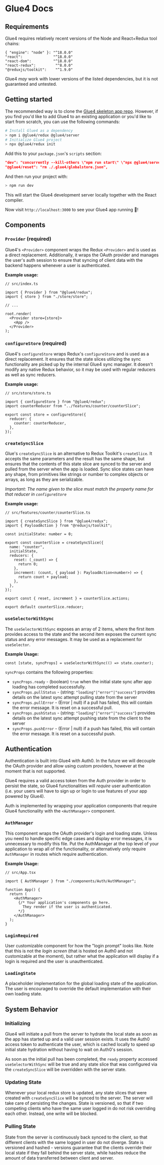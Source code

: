 # Glue4 Docs

## Requirements

Glue4 requires relatively recent versions of the Node and React+Redux tool chains:

```
{ "engine": "node" }: "^18.0.0"
"react":              "^18.0.0"
"react-dom":          "^18.0.0"
"react-redux":         "^8.0.0"
"@reduxjs/toolkit":    "^1.9.0"
```

Glue4 _may_ work with lower versions of the listed dependencies, but it is not guaranteed and untested.

## Getting started

The recommended way is to clone the [Glue4 skeleton app repo](https://github.com/glue4-dev/glue4-skeleton-app). However, if you find you'd like to add Glue4 to an existing application or you'd like to start from scratch, you can use the following commands:

```bash
# Install Glue4 as a dependency
> npm i @glue4/redux @glue4/server
# Initialize Glue4 project
> npx @glue4/redux init
```

Add this to your `package.json`'s `scripts` section:

```json
"dev": "concurrently --kill-others \"npm run start\" \"npx @glue4/server\"",
"@glue4/reset": "rm ./.glue4/globalstore.json",
```

And then run your project with:

```bash
> npm run dev
```

This will start the Glue4 development server locally together with the React compiler.

Now visit `http://localhost:3000` to see your Glue4 app running 🙌!

## Components

### `Provider` (required)

Glue4's `<Provider>` component wraps the Redux `<Provider>` and is used as a direct replacement. Additionally, it wraps the OAuth provider and manages the user's auth session to ensure that syncing of client data with the backend happens whenever a user is authenticated.

**Example usage:**

```tsx
// src/index.ts

import { Provider } from "@glue4/redux";
import { store } from "./store/store";

// ...

root.render(
  <Provider store={store}>
    <App />
  </Provider>
);
```

### `configureStore` (required)

Glue4's `configureStore` wraps Redux's `configureStore` and is used as a direct replacement. It ensures that the state slices utilizing the sync functionality are picked up by the internal Glue4 sync manager. It doesn't modify any native Redux behavior, so it may be used with regular reducers as well as sync reducers.

**Example usage:**

```tsx
// src/store/store.ts

import { configureStore } from "@glue4/redux";
import counterReducer from "../features/counter/counterSlice";

export const store = configureStore({
  reducer: {
    counter: counterReducer,
  },
});
```

### `createSyncSlice`

Glue's `createSyncSlice` is an alternative to Redux Toolkit's `createSlice`. It accepts the same parameters and the result has the same shape, but ensures that the contents of this state slice are synced to the server and pulled from the server when the app is loaded. Sync slice states can have any shape, from primitives like strings or number to complex objects or arrays, as long as they are serializable.

_Important: The name given to the slice must match the property name for that reducer in `configureStore`_

**Example usage:**

```tsx
// src/features/counter/counterSlice.ts

import { createSyncSlice } from "@glue4/redux";
import { PayloadAction } from "@reduxjs/toolkit";

const initialState: number = 0;

export const counterSlice = createSyncSlice({
  name: "counter",
  initialState,
  reducers: {
    reset: (_count) => {
      return 0;
    },
    increment: (count, { payload }: PayloadAction<number>) => {
      return count + payload;
    },
  },
});

export const { reset, increment } = counterSlice.actions;

export default counterSlice.reducer;
```

### `useSelectorWithSync`

The `useSelectorWithSync` exposes an array of 2 items, where the first item provides access to the state and the second item exposes the current sync status and any error messages. It may be used as a replacement for `useSelector`.

**Example Usage:**

```tsx
const [state, syncProps] = useSelectorWithSync(() => state.counter);
```

`syncProps` contains the following properties:

- `syncProps.ready` - (boolean) `true` when the initial state sync after app loading has completed successfully.
- `syncProps.pullStatus` - (string: `"loading"|"error"|"success"`) provides details on the latest sync attempt pulling state from the server
- `syncProps.pullError` - (Error | null) if a pull has failed, this will contain the error message. It is reset on a successful pull.
- `syncProps.pushStatus` - (string: `"loading"|"error"|"success"`) provides details on the latest sync attempt pushing state from the client to the server
- `syncProps.pushError` - (Error | null) if a push has failed, this will contain the error message. It is reset on a successful push.

## Authentication

Authentication is built into Glue4 with Auth0. In the future we will decouple the OAuth provider and allow using custom providers, however at the moment that is not supported.

Glue4 requires a valid access token from the Auth provider in order to persist the state, so Glue4 functionalities will _require_ user authentication (i.e. your users will have to sign up or login to use features of your app powered by Glue4).

Auth is implemented by wrapping your application components that require Glue4 functionality with the `<AuthManager>` component.

### `AuthManager`

This component wraps the OAuth provider's login and loading state. Unless you need to handle specific edge cases and display error messages, it is unnecessary to modify this file. Put the AuthManager at the top level of your application to wrap all of the functionality, or alternatively only require `AuthManager` in routes which require authentication.

**Example Usage:**

```tsx
// src/App.tsx

import { AuthManager } from "./components/Auth/AuthManager";

function App() {
  return (
    <AuthManager>
      {/* Your application's components go here.
        They render if the user is authenticated.
      */}
    </AuthManager>
  );
}
```

### `LoginRequired`

User customizable component for how the "login prompt" looks like. Note that this is not the _login screen_ (that is hosted on Auth0 and not customizable at the moment), but rather what the application will display if a login is required and the user is unauthenticated.

### `LoadingState`

A placeholder implementation for the global loading state of the application. The user is encouraged to override the default implementation with their own loading state.

## System Behavior

### Initializing

Glue4 will initiate a pull from the server to hydrate the local state as soon as the app has started up and a valid user session exists. It uses the Auth0 access token to authenticate the user, which is cached locally to speed up initial state hydration without having to wait on Auth0's session.

As soon as the initial pull has been completed, the `ready` property accessed `useSelectorWithSync` will be true and any state slice that was configured via the `createSyncSlice` will be overridden with the server state.

### Updating State

Whenever your local redux store is updated, any state slices that were created with `createSyncSlice` will be synced to the server. The server will take care of persisting the changes. State is versioned, so that if two competing clients who have the same user logged in do not risk overriding each other. Instead, one write will be blocked.

### Pulling State

State from the server is continuously back synced to the client, so that different clients with the same logged in user do not diverge. State is versioned and hashed - versions guarantee that the clients override their local state if they fall behind the server state, while hashes reduce the amount of data transferred between client and server.
